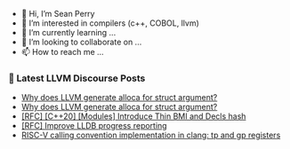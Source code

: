 - 👋 Hi, I’m Sean Perry
- 👀 I’m interested in compilers (c++, COBOL, llvm)
- 🌱 I’m currently learning ...
- 💞️ I’m looking to collaborate on ...
- 📫 How to reach me ...

<!---
s66perry/s66perry is a ✨ special ✨ repository because its `README.md` (this file) appears on your GitHub profile.
You can click the Preview link to take a look at your changes.
--->
### 📕 Latest LLVM Discourse Posts

<!-- DISCOURSE-LLVM:START -->
- [Why does LLVM generate alloca for struct argument?](https://discourse.llvm.org/t/why-does-llvm-generate-alloca-for-struct-argument/75771#post_2)
- [Why does LLVM generate alloca for struct argument?](https://discourse.llvm.org/t/why-does-llvm-generate-alloca-for-struct-argument/75771#post_1)
- [[RFC] [C++20] [Modules] Introduce Thin BMI and Decls hash](https://discourse.llvm.org/t/rfc-c-20-modules-introduce-thin-bmi-and-decls-hash/74755?page=3#post_43)
- [[RFC] Improve LLDB progress reporting](https://discourse.llvm.org/t/rfc-improve-lldb-progress-reporting/75717#post_10)
- [RISC-V calling convention implementation in clang: tp and gp registers](https://discourse.llvm.org/t/risc-v-calling-convention-implementation-in-clang-tp-and-gp-registers/75757#post_2)
<!-- DISCOURSE-LLVM:END -->
